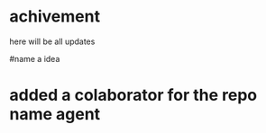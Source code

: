 # achivement

here will be all updates


#name a idea
# added a colaborator for the repo name agent
